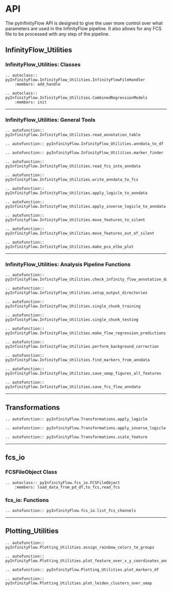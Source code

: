 # API
The pyInfinityFlow API is designed to give the user more control over what parameters are used in the InfinityFlow pipeline. It also allows for any FCS file to be processed with any step of the pipeline.

## InfinityFlow_Utilities

### InfinityFlow_Utilities: Classes
```{eval-rst}
.. autoclass:: pyInfinityFlow.InfinityFlow_Utilities.InfinityFlowFileHandler
    :members: add_handle
```

```{eval-rst}
.. autoclass:: pyInfinityFlow.InfinityFlow_Utilities.CombinedRegressionModels
    :members: init
```

---

### InfinityFlow_Utilities: General Tools
```{eval-rst}
.. autofunction:: pyInfinityFlow.InfinityFlow_Utilities.read_annotation_table
```

```{eval-rst}
.. autofunction:: pyInfinityFlow.InfinityFlow_Utilities.anndata_to_df
```

```{eval-rst}
.. autofunction:: pyInfinityFlow.InfinityFlow_Utilities.marker_finder
```

```{eval-rst}
.. autofunction:: pyInfinityFlow.InfinityFlow_Utilities.read_fcs_into_anndata
```

```{eval-rst}
.. autofunction:: pyInfinityFlow.InfinityFlow_Utilities.write_anndata_to_fcs
```

```{eval-rst}
.. autofunction:: pyInfinityFlow.InfinityFlow_Utilities.apply_logicle_to_anndata
```

```{eval-rst}
.. autofunction:: pyInfinityFlow.InfinityFlow_Utilities.apply_inverse_logicle_to_anndata
```

```{eval-rst}
.. autofunction:: pyInfinityFlow.InfinityFlow_Utilities.move_features_to_silent
```

```{eval-rst}
.. autofunction:: pyInfinityFlow.InfinityFlow_Utilities.move_features_out_of_silent
```

```{eval-rst}
.. autofunction:: pyInfinityFlow.InfinityFlow_Utilities.make_pca_elbo_plot
```

---


### InfinityFlow_Utilities: Analysis Pipeline Functions
```{eval-rst}
.. autofunction:: pyInfinityFlow.InfinityFlow_Utilities.check_infinity_flow_annotation_dataframes
```

```{eval-rst}
.. autofunction:: pyInfinityFlow.InfinityFlow_Utilities.setup_output_directories
```

```{eval-rst}
.. autofunction:: pyInfinityFlow.InfinityFlow_Utilities.single_chunk_training
```

```{eval-rst}
.. autofunction:: pyInfinityFlow.InfinityFlow_Utilities.single_chunk_testing
```

```{eval-rst}
.. autofunction:: pyInfinityFlow.InfinityFlow_Utilities.make_flow_regression_predictions
```

```{eval-rst}
.. autofunction:: pyInfinityFlow.InfinityFlow_Utilities.perform_background_correction
```

```{eval-rst}
.. autofunction:: pyInfinityFlow.InfinityFlow_Utilities.find_markers_from_anndata
```

```{eval-rst}
.. autofunction:: pyInfinityFlow.InfinityFlow_Utilities.save_umap_figures_all_features
```

```{eval-rst}
.. autofunction:: pyInfinityFlow.InfinityFlow_Utilities.save_fcs_flow_anndata
```

---

## Transformations

```{eval-rst}
.. autofunction:: pyInfinityFlow.Transformations.apply_logicle
```

```{eval-rst}
.. autofunction:: pyInfinityFlow.Transformations.apply_inverse_logicle
```

```{eval-rst}
.. autofunction:: pyInfinityFlow.Transformations.scale_feature
```

---

## fcs_io
### FCSFileObject Class
```{eval-rst}
.. autoclass:: pyInfinityFlow.fcs_io.FCSFileObject
    :members: load_data_from_pd_df,to_fcs,read_fcs
```

### fcs_io: Functions

```{eval-rst}
.. autofunction:: pyInfinityFlow.fcs_io.list_fcs_channels
```

---

## Plotting_Utilities

```{eval-rst}
.. autofunction:: pyInfinityFlow.Plotting_Utilities.assign_rainbow_colors_to_groups
```

```{eval-rst}
.. autofunction:: pyInfinityFlow.Plotting_Utilities.plot_feature_over_x_y_coordinates_and_save_fig
```

```{eval-rst}
.. autofunction:: pyInfinityFlow.Plotting_Utilities.plot_markers_df
```

```{eval-rst}
.. autofunction:: pyInfinityFlow.Plotting_Utilities.plot_leiden_clusters_over_umap
```
